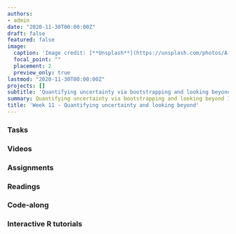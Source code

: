 ```yaml
---
authors:
- admin
date: "2020-11-30T00:00:00Z"
draft: false
featured: false
image:
  caption: 'Image credit: [**Unsplash**](https://unsplash.com/photos/A-NVHPka9Rk)'
  focal_point: ""
  placement: 2
  preview_only: true
lastmod: "2020-11-30T00:00:00Z"
projects: []
subtitle: 'Quantifying uncertainty via bootstrapping and looking beyond IDS :eyes:'
summary: Quantifying uncertainty via bootstrapping and looking beyond IDS.
title: 'Week 11 - Quantifying uncertainty and looking beyond'
---
```


### Tasks

### Videos

### Assignments

### Readings

### Code-along

### Interactive R tutorials

<!--

| <div style="width:60px"></div>  | <div style="width:420px"></div> |  <div style="width:190px"></div>   |
|---:|---|---|
| Lec 21 | [Data science ethics](/slides/w11-d1-data-science-ethics/w11-d1-data-science-ethics.html) |
| Lab 11 | Project presentations (JCMB 5327) |
| Lec 22 | [Text analysis](/slides/w11-d2-text-analysis/w11-d2-text-analysis.html) |

### Readings

| <div style="width:60px"></div>  | <div style="width:420px"></div>  |  <div style="width:190px"></div> |
|----:|---|---|
| :open_book: | MDSR: [Chp 6 - Professional Ethics](https://mdsr-book.github.io/excerpts/mdsr-ethics.pdf) | **Required** |
| :fountain_pen: | [Algorithmic Unfairness Without Any Bias Baked In](http://aaronsadventures.blogspot.com/2019/01/discussion-of-unfairness-in-machine.html) | (Optional)  |


### Miscellaneous

| <div style="width:60px"></div>  | <div style="width:420px"></div>  |  <div style="width:190px"></div> |
|----:|---|---|
| :film_projector:  | [Joy Buolamwini - How I’m fighting bias in algorithms](https://www.ted.com/talks/joy_buolamwini_how_i_m_fighting_bias_in_algorithms) | |
| :film_projector:  | [Cathy O'Neil - The era of blind faith in big data must end](https://www.youtube.com/watch?v=_2u_eHHzRto) | |

-->

